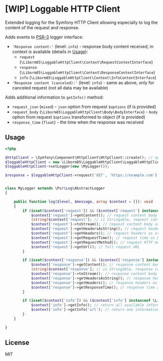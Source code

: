 # [WIP] Loggable HTTP Client

Extended logging for the Symfony HTTP Client allowing especially to log the content of the request and response.

Adds events to [PSR-3](https://www.php-fig.org/psr/psr-3/) logger interface:
- `'Response content:'` (level: `info`) - response body content received; in context is available (details in [Usage](#usage)):
  - `request` (`\Liborm85\LoggableHttpClient\Context\RequestContextInterface`)
  - `response` (`\Liborm85\LoggableHttpClient\Context\ResponseContextInterface`)
  - `info` (`\Liborm85\LoggableHttpClient\Context\InfoContextInterface`)
- `'Response content (canceled):'` (level: `info`) - same as above, only for canceled request (not all data may be available)

Adds additional information to `getInfo()` method:
- `request_json` (`mixed`) - `json` option from request `$options` (if is provided)
- `request_body` (`\Liborm85\LoggableHttpClient\Body\BodyInterface`) - `body` option from request `$options` transformed to object (if is provided)
- `response_time` (`float`) - the time when the response was received

<!-- TBD
## Installation

You can install it with:
```
composer require liborm85/loggable-http-client
```
-->

## Usage

```php
<?php

$httpClient = \Symfony\Component\HttpClient\HttpClient::create(); // optional
$loggableHttpClient = new \Liborm85\LoggableHttpClient\LoggableHttpClient($httpClient);
$loggableHttpClient->setLogger(new \MyLogger());

$response = $loggableHttpClient->request('GET', 'https://example.com');


class MyLogger extends \Psr\Log\AbstractLogger
{

    public function log($level, $message, array $context = []): void
    {
        if (isset($context['request']) && ($context['request'] instanceof \Liborm85\LoggableHttpClient\Context\RequestContextInterface)) {
            $context['request']->getContent(); // request content body as string
            (string)$context['request']; // is Stringable, request content body as string
            $context['request']->toStream(); // request content body as PHP stream
            $context['request']->getHeadersAsString(); // request headers as string
            $context['request']->getHeaders(); // request headers as array (string[][])
            $context['request']->getRequestTime(); // request time as DateTimeInterface
            $context['request']->getRequestMethod(); // request HTTP method
            $context['request']->getUrl(); // full request URL
        }

        if (isset($context['response']) && ($context['response'] instanceof \Liborm85\LoggableHttpClient\Context\ResponseContextInterface)) {
            $context['response']->getContent(); // response content body as string
            (string)$context['response']; // is Stringable, response content body as string
            $context['response']->toStream(); // response content body as PHP stream
            $context['response']->getHeadersAsString(); // response headers as string
            $context['response']->getHeaders(); // response headers as array (string[][])
            $context['response']->getResponseTime(); // response time as DateTimeInterface
        }

        if (isset($context['info']) && ($context['info'] instanceof \Liborm85\LoggableHttpClient\Context\InfoContextInterface)) {
            $context['info']->getInfo(); // return all available information
            $context['info']->getInfo('url'); // return one information for provided type
        }
    }

}
```

## License

MIT
